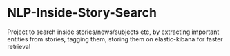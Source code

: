 # NLP-Inside-Story-Search
Project to search inside stories/news/subjects etc, by extracting important entities from stories, tagging them, storing them on elastic-kibana for faster retrieval
